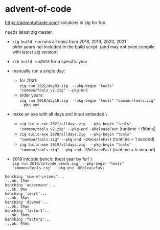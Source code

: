 # advent-of-code
https://adventofcode.com/ solutions in zig for fun.

needs latest zig master.

* `zig build run`  runs all days from 2018, 2019, 2020, 2021\
older years not included in the build script.  (and may not even compile with latest zig version)

* `zib build run2020` for a specific year

* manually run a single day:
   - for 2021:\
	`zig run 2021/day03.zig  --pkg-begin "tools" "common/tools_v2.zig" --pkg-end`
   - older years:\
	 `zig run 2018/day10.zig  --pkg-begin "tools" "common/tools.zig" --pkg-end`

* make an exe with all days and input embeded:\
  - `zig build-exe 2021/alldays.zig  --pkg-begin "tools" "common/tools_v2.zig" --pkg-end -OReleaseFast` (runtime ~750ms)
  - `zig build-exe 2020/alldays.zig  --pkg-begin "tools" "common/tools.zig" --pkg-end -OReleaseFast`  (runtime < 1 second)
  - `zig build-exe 2019/alldays.zig  --pkg-begin "tools" "common/tools.zig" --pkg-end -OReleaseFast`  (runtime < 5 second)

* 2019 intcode bench: (best year by far! )\
   `zig run 2019/intcode_bench.zig  --pkg-begin "tools" "common/tools.zig" --pkg-end -OReleaseFast`

```
benching 'sum-of-primes'...
...ok. 15ms
benching 'ackermann'...
...ok. 9ms
benching 'isqrt'...
...ok. 36µs
benching 'divmod'...
...ok. 39µs
benching 'factor1'...
...ok. 36ms
benching 'factor2'...
...ok. 94ms
```
